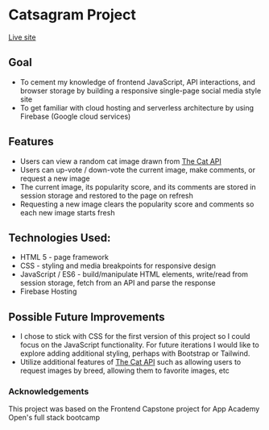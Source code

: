 # Catsagram Project

[Live site](https://catstagram-8f039.web.app/)

## Goal
- To cement my knowledge of frontend JavaScript, API interactions, and browser storage by building a responsive single-page social media style site
- To get familiar with cloud hosting and serverless architecture by using Firebase (Google cloud services)

## Features
- Users can view a random cat image drawn from [The Cat API](https://thecatapi.com/)
- Users can up-vote / down-vote the current image, make comments, or request a new image
- The current image, its popularity score, and its comments are stored in session storage and restored to the page on refresh
- Requesting a new image clears the popularity score and comments so each new image starts fresh

## Technologies Used:
- HTML 5 - page framework
- CSS - styling and media breakpoints for responsive design
- JavaScript / ES6 - build/manipulate HTML elements, write/read from session storage, fetch from an API and parse the response
- Firebase Hosting

## Possible Future Improvements
- I chose to stick with CSS for the first version of this project so I could focus on the JavaScript functionality. For future iterations I would like to explore adding additional styling, perhaps with Bootstrap or Tailwind.
- Utilize additional features of [The Cat API](https://thecatapi.com/) such as allowing users to request images by breed, allowing them to favorite images, etc

### Acknowledgements
This project was based on the Frontend Capstone project for App Academy Open's full stack bootcamp
